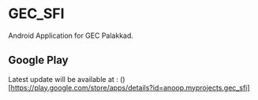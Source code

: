 # GEC_SFI
Android Application for GEC Palakkad.

## Google Play

Latest update will be available at : 
()[https://play.google.com/store/apps/details?id=anoop.myprojects.gec_sfi]
